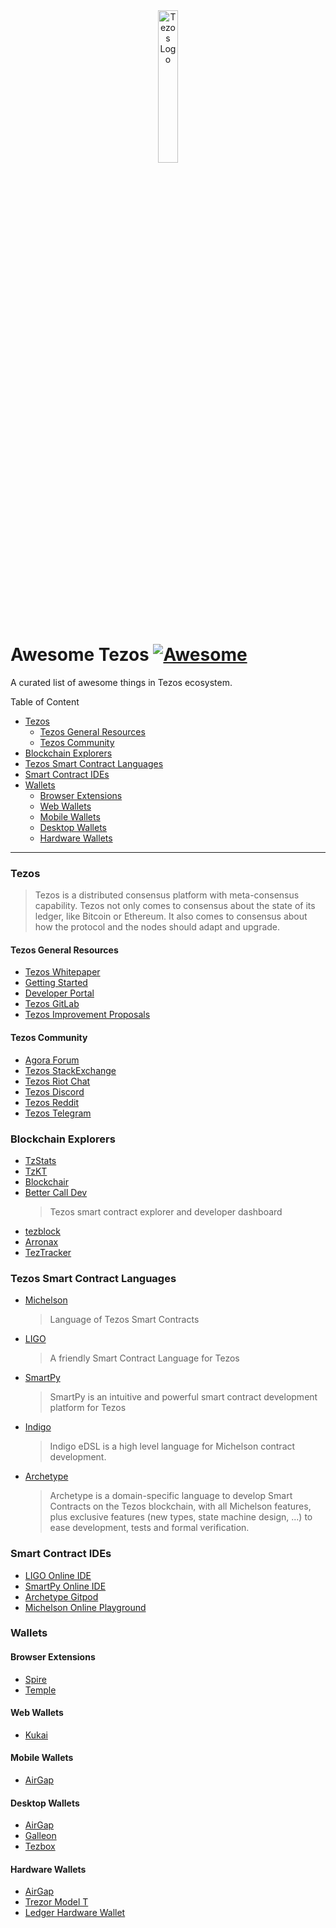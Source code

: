 <div align="center">
    <img src="./images/tezos.svg" alt="Tezos Logo" width="25%">
</div>

# **Awesome Tezos** [![Awesome](https://cdn.rawgit.com/sindresorhus/awesome/d7305f38d29fed78fa85652e3a63e154dd8e8829/media/badge.svg)](https://github.com/sindresorhus/awesome)

A curated list of awesome things in Tezos ecosystem.

Table of Content

- [Tezos](#tezos)
  - [Tezos General Resources](#tezos-general-resources)
  - [Tezos Community](#tezos-community)
- [Blockchain Explorers](#blockchain-explorers)
- [Tezos Smart Contract Languages](#tezos-smart-contract-languages)
- [Smart Contract IDEs](#smart-contract-ides)
- [Wallets](#wallets)
  - [Browser Extensions](#browser-extensions)
  - [Web Wallets](#web-wallets)
  - [Mobile Wallets](#mobile-wallets)
  - [Desktop Wallets](#desktop-wallets)
  - [Hardware Wallets](#hardware-wallets)

---

### Tezos

> Tezos is a distributed consensus platform with meta-consensus
> capability. Tezos not only comes to consensus about the state of its ledger,
> like Bitcoin or Ethereum. It also comes to consensus about how the
> protocol and the nodes should adapt and upgrade.

#### Tezos General Resources

- [Tezos Whitepaper](https://whitepaper.io/document/376/tezos-whitepaper)
- [Getting Started](https://tezos.com/docs/learn/get-started)
- [Developer Portal](https://tezos.com/developer-portal)
- [Tezos GitLab](https://gitlab.com/tezos/tezos)
- [Tezos Improvement Proposals](https://gitlab.com/tzip/tzip)

#### Tezos Community

- [Agora Forum](https://forum.tezosagora.org/)
- [Tezos StackExchange](https://tezos.stackexchange.com/)
- [Tezos Riot Chat](https://riot.tzchat.org/)
- [Tezos Discord](https://discord.com/invite/udZwhQn)
- [Tezos Reddit](https://www.reddit.com/r/tezos)
- [Tezos Telegram](https://t.me/tezosplatform)

### Blockchain Explorers

- [TzStats](https://tzstats.com/)
- [TzKT](https://tzkt.io/)
- [Blockchair](https://blockchair.com/tezos)
- [Better Call Dev](https://better-call.dev/)
  > Tezos smart contract explorer and developer dashboard
- [tezblock](https://tezblock.io/)
- [Arronax](https://arronax.io/tezos/mainnet/blocks)
- [TezTracker](https://teztracker.com/en/mainnet/)

### Tezos Smart Contract Languages

- [Michelson](https://tezos.gitlab.io/michelson-reference/)
  > Language of Tezos Smart Contracts
- [LIGO](https://ligolang.org/)
  > A friendly Smart Contract Language for Tezos
- [SmartPy](https://smartpy.io/)
  > SmartPy is an intuitive and powerful smart contract development platform for Tezos
- [Indigo](https://indigo-lang.gitlab.io/)
  > Indigo eDSL is a high level language for Michelson contract development.
- [Archetype](https://archetype-lang.org/)
  > Archetype is a domain-specific language to develop Smart Contracts on the Tezos blockchain, with all Michelson features, plus exclusive features (new types, state machine design, ...) to ease development, tests and formal verification.

### Smart Contract IDEs

- [LIGO Online IDE](https://ide.ligolang.org/)
- [SmartPy Online IDE](https://smartpy.io/ide)
- [Archetype Gitpod](https://gitpod.io/#https://github.com/edukera/try-archetype)
- [Michelson Online Playground](https://try-michelson.com/)

### Wallets

#### Browser Extensions

- [Spire](https://spirewallet.com/)
- [Temple](https://templewallet.com/)

#### Web Wallets

- [Kukai](https://wallet.kukai.app/)

#### Mobile Wallets

- [AirGap](https://airgap.it/)

#### Desktop Wallets

- [AirGap](https://airgap.it/)
- [Galleon](https://cryptonomic.tech/galleon.html)
- [Tezbox](https://tezbox.com/)

#### Hardware Wallets

- [AirGap](https://airgap.it/)
- [Trezor Model T](https://trezor.io/)
- [Ledger Hardware Wallet](https://www.ledger.com/)
